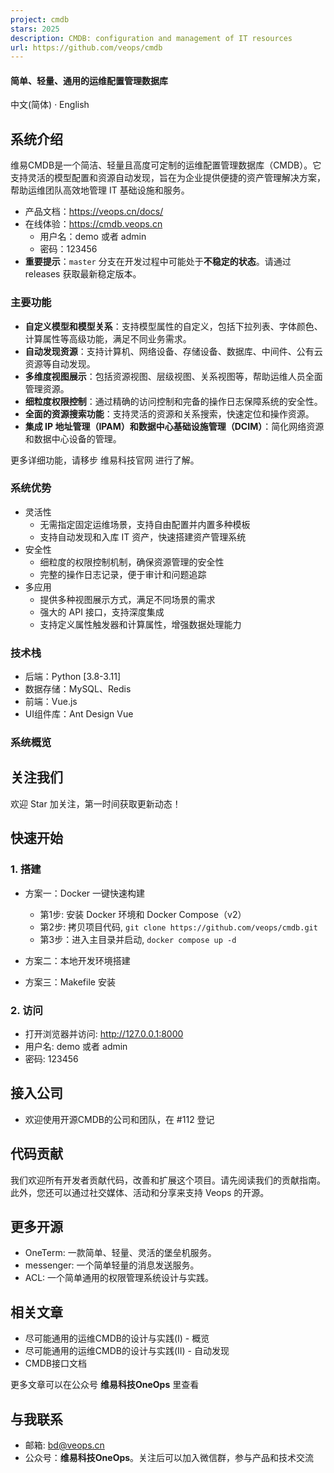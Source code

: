 ```yaml
---
project: cmdb
stars: 2025
description: CMDB: configuration and management of IT resources
url: https://github.com/veops/cmdb
---
```


#### 简单、轻量、通用的运维配置管理数据库

中文(简体) · English

系统介绍
----

维易CMDB是一个简洁、轻量且高度可定制的运维配置管理数据库（CMDB）。它支持灵活的模型配置和资源自动发现，旨在为企业提供便捷的资产管理解决方案，帮助运维团队高效地管理 IT 基础设施和服务。

-   产品文档：https://veops.cn/docs/
-   在线体验：https://cmdb.veops.cn
    -   用户名：demo 或者 admin
    -   密码：123456
-   **重要提示**：`master` 分支在开发过程中可能处于**不稳定的状态**。请通过 releases 获取最新稳定版本。

### 主要功能

-   **自定义模型和模型关系**：支持模型属性的自定义，包括下拉列表、字体颜色、计算属性等高级功能，满足不同业务需求。
-   **自动发现资源**：支持计算机、网络设备、存储设备、数据库、中间件、公有云资源等自动发现。
-   **多维度视图展示**：包括资源视图、层级视图、关系视图等，帮助运维人员全面管理资源。
-   **细粒度权限控制**：通过精确的访问控制和完备的操作日志保障系统的安全性。
-   **全面的资源搜索功能**：支持灵活的资源和关系搜索，快速定位和操作资源。
-   **集成 IP 地址管理（IPAM）和数据中心基础设施管理（DCIM）**：简化网络资源和数据中心设备的管理。

更多详细功能，请移步 维易科技官网 进行了解。

### 系统优势

-   灵活性
    -   无需指定固定运维场景，支持自由配置并内置多种模板
    -   支持自动发现和入库 IT 资产，快速搭建资产管理系统
-   安全性
    -   细粒度的权限控制机制，确保资源管理的安全性
    -   完整的操作日志记录，便于审计和问题追踪
-   多应用
    -   提供多种视图展示方式，满足不同场景的需求
    -   强大的 API 接口，支持深度集成
    -   支持定义属性触发器和计算属性，增强数据处理能力

### 技术栈

-   后端：Python \[3.8-3.11\]
-   数据存储：MySQL、Redis
-   前端：Vue.js
-   UI组件库：Ant Design Vue

### 系统概览

关注我们
----

欢迎 Star 加关注，第一时间获取更新动态！

快速开始
----

### 1\. 搭建

-   方案一：Docker 一键快速构建
    
    -   第1步: 安装 Docker 环境和 Docker Compose（v2）
    -   第2步: 拷贝项目代码, `git clone https://github.com/veops/cmdb.git`
    -   第3步：进入主目录并启动, `docker compose up -d`
-   方案二：本地开发环境搭建
    
-   方案三：Makefile 安装
    

### 2\. 访问

-   打开浏览器并访问: http://127.0.0.1:8000
-   用户名: demo 或者 admin
-   密码: 123456

接入公司
----

-   欢迎使用开源CMDB的公司和团队，在 #112 登记

代码贡献
----

我们欢迎所有开发者贡献代码，改善和扩展这个项目。请先阅读我们的贡献指南。此外，您还可以通过社交媒体、活动和分享来支持 Veops 的开源。

更多开源
----

-   OneTerm: 一款简单、轻量、灵活的堡垒机服务。
-   messenger: 一个简单轻量的消息发送服务。
-   ACL: 一个简单通用的权限管理系统设计与实践。

相关文章
----

-   尽可能通用的运维CMDB的设计与实践(Ⅰ) - 概览
-   尽可能通用的运维CMDB的设计与实践(ⅠⅠ) - 自动发现
-   CMDB接口文档

更多文章可以在公众号 **维易科技OneOps** 里查看

与我联系
----

-   邮箱: bd@veops.cn
-   公众号：**维易科技OneOps**。关注后可以加入微信群，参与产品和技术交流
